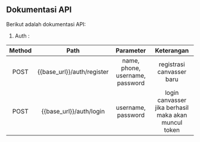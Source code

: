## Dokumentasi API

Berikut adalah dokumentasi API:

1. Auth :

| 	Method	 | 	Path	 | 	Parameter	 | 	Keterangan	 | 
| 	:-----:	 | 	:-----:	 | 	:-----:	 | 	:-----:	 |  
| 	POST	| 	{{base_url}}/auth/register	| 	name, phone, username, password	 | registrasi canvasser baru |
| 	POST	| 	{{base_url}}/auth/login	| 	username, password	 | login canvasser jika berhasil maka akan muncul token |